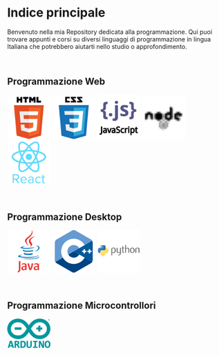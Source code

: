 # Indice principale

Benvenuto nella mia Repository dedicata alla programmazione. Qui puoi trovare appunti e corsi su diversi linguaggi di programmazione in lingua Italiana che potrebbero aiutarti nello studio o approfondimento.

<br>

## Programmazione Web
[<img src="./images/html_original_wordmark_logo_icon_146478.svg" width="100"/>](./html/README.MD/)
[<img src="./images/css_original_wordmark_logo_icon_146576.svg" alt="drawing" width="100"  />](./css/README.md)
[<img src="./images/javascript_vertical_logo_icon_168606.png" alt="drawing" width="100"  />](./javascript/README.md)
[<img src="./images/brand_node_icon_157859.svg" alt="drawing" width="100"  />](./node-js/README.md)
[<img src="./images/react_original_wordmark_logo_icon_146375.svg" alt="drawing" width="100"  />](./react-js/README.md)

<br>

## Programmazione Desktop
[<img src="./images/java_original_wordmark_logo_icon_146459.svg" alt="drawing" width="100"  />](./java/README.md)
[<img src="./images/cpp-logo-350x350.png" alt="drawing" width="100"  />](./cpp/README.md)
[<img src="./images/python_original_wordmark_logo_icon_146382.svg" alt="drawing" width="100"  />](./cpp/README.md)

<br>

## Programmazione Microcontrollori
[<img src="./images/arduino_official_logo_icon_167833.svg" alt="drawing" width="100"  />](./arduino/README.md)



